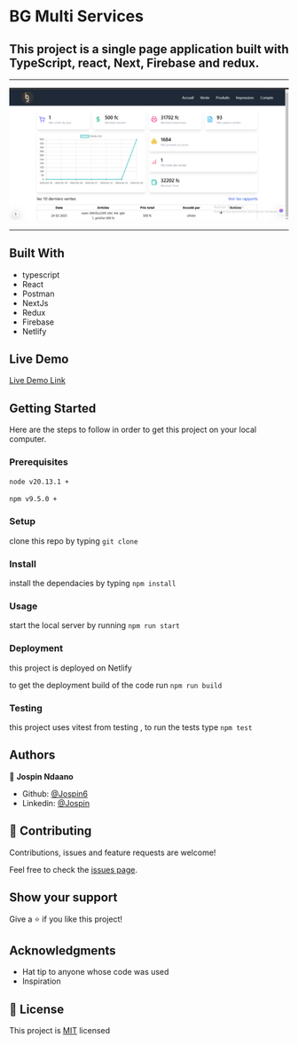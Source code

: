 # BG Multi Services
##  This project is a single page application built with TypeScript, react, Next, Firebase and redux.
<hr />

![screenshot](./dash.png)

<hr />

## Built With

- typescript
- React
- Postman
- NextJs 
- Redux
- Firebase
- Netlify

## Live Demo

[Live Demo Link](https://bgmultiservices-781c8.web.app/)

## Getting Started

Here are the steps to follow in order to get this project on your local computer.

### Prerequisites

`node v20.13.1 +`

`npm v9.5.0 +`

### Setup

clone this repo by typing `git clone`

### Install

install the dependacies by typing `npm install`

### Usage

start the local server by running `npm run start`

### Deployment

this project is deployed on Netlify

to get the deployment build of the code run `npm run build`

### Testing

this project uses vitest from testing , to run the tests type `npm test` 

## Authors

👤 **Jospin Ndaano**

- Github: [@Jospin6](https://github.com/Jospin6)
- Linkedin: [@Jospin](https://www.linkedin.com/in/jospin-ndagano-8474b7267/)

## 🤝 Contributing

Contributions, issues and feature requests are welcome!

Feel free to check the [issues page](issues/).

## Show your support

Give a ⭐️ if you like this project!

## Acknowledgments

- Hat tip to anyone whose code was used
- Inspiration

## 📝 License

This project is [MIT](lic.url) licensed
